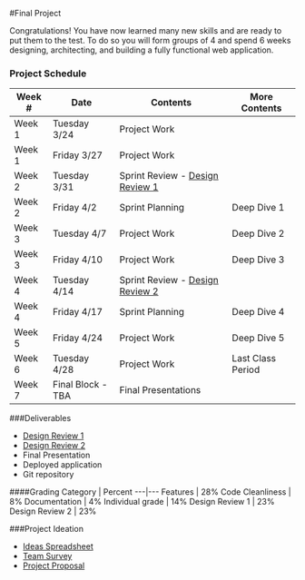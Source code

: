 #Final Project

Congratulations! You have now learned many new skills and are ready to put them to the test.
To do so you will form groups of 4 and spend 6 weeks designing, architecting, and building a fully functional web application.

### Project Schedule
Week # | Date | Contents | More Contents
---|---|---|---
Week 1 | Tuesday 3/24 | Project Work
Week 1 | Friday 3/27 | Project Work
Week 2 | Tuesday 3/31 | Sprint Review - [Design Review 1](./designreview1.md) |
Week 2 | Friday 4/2 | Sprint Planning | Deep Dive 1
Week 3 | Tuesday 4/7 | Project Work | Deep Dive 2
Week 3 | Friday 4/10 | Project Work | Deep Dive 3
Week 4 | Tuesday 4/14 | Sprint Review - [Design Review 2](./designreview2.md) |
Week 4 | Friday 4/17 | Sprint Planning | Deep Dive 4
Week 5 | Friday 4/24 | Project Work | Deep Dive 5
Week 6 | Tuesday 4/28 | Project Work | Last Class Period
Week 7 | Final Block - TBA | Final Presentations | 

###Deliverables
* [Design Review 1](./designreview1.md)
* [Design Review 2](./designreview2.md)
* Final Presentation
* Deployed application
* Git repository

####Grading
Category | Percent
---|---
Features | 28%
Code Cleanliness | 8%
Documentation | 4%
Individual grade | 14%
Design Review 1 | 23%
Design Review 2 | 23%


###Project Ideation
* [Ideas Spreadsheet](https://docs.google.com/spreadsheets/d/1sFPp57rOST07Wdbl9h21EGbMfdh7fP-0ddcfVbGaP_o/edit#gid=0)
* [Team Survey](http://goo.gl/forms/ogKvlz8adX)
* [Project Proposal](http://goo.gl/forms/MD82I2bGmh)
